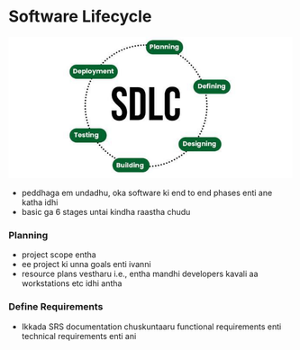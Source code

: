 # Software Lifecycle

![alt text](image.png)

- peddhaga em undadhu, oka software ki end to end phases enti ane katha idhi
- basic ga 6 stages untai kindha raastha chudu

### Planning 
- project scope entha 
- ee project ki unna goals enti ivanni
- resource plans vestharu i.e., entha mandhi developers kavali aa workstations etc idhi antha

### Define Requirements
- Ikkada SRS documentation chuskuntaaru functional requirements enti technical requirements enti ani
